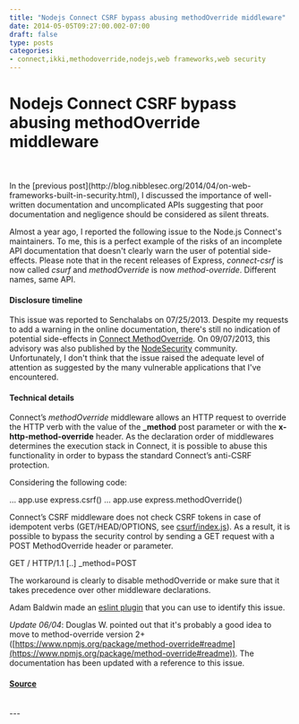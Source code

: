```yaml
---
title: "Nodejs Connect CSRF bypass abusing methodOverride middleware"
date: 2014-05-05T09:27:00.002-07:00
draft: false
type: posts
categories: 
- connect,ikki,methodoverride,nodejs,web frameworks,web security
---
```

# Nodejs Connect CSRF bypass abusing methodOverride middleware

<br/>

<br/>
In the [previous post](http://blog.nibblesec.org/2014/04/on-web-frameworks-built-in-security.html), I discussed the importance of well-written documentation and uncomplicated APIs suggesting that poor documentation and negligence should be considered as silent threats.

  

Almost a year ago, I reported the following issue to the Node.js Connect's maintainers. To me, this is a perfect example of the risks of an incomplete API documentation that doesn't clearly warn the user of potential side-effects. Please note that in the recent releases of Express, _connect-csrf_ is now called _csurf_ and _methodOverride_ is now _method-override_. Different names, same API.

  

#### Disclosure timeline

This issue was reported to Senchalabs on 07/25/2013. Despite my requests to add a warning in the online documentation, there's still no indication of potential side-effects in [Connect MethodOverride](http://www.senchalabs.org/connect/methodOverride.html). On 09/07/2013, this advisory was also published by the [NodeSecurity](http://blog.nodesecurity.io/post/60555138201/bypass-connect-csrf-protection-by-abusing) community. Unfortunately, I don't think that the issue raised the adequate level of attention as suggested by the many vulnerable applications that I've encountered.

  

#### Technical details

Connect’s _methodOverride_ middleware allows an HTTP request to override the HTTP verb with the value of the **\_method** post parameter or with the **x-http-method-override** header. As the declaration order of middlewares determines the execution stack in Connect, it is possible to abuse this functionality in order to bypass the standard Connect’s anti-CSRF protection.

  
Considering the following code:  
  

... 
app.use express.csrf() 
... 
app.use express.methodOverride()

  

Connect’s CSRF middleware does not check CSRF tokens in case of idempotent verbs (GET/HEAD/OPTIONS, see [csurf/index.js](https://github.com/expressjs/csurf/blob/master/index.js#L70)). As a result, it is possible to bypass the security control by sending a GET request with a POST MethodOverride header or parameter.

  

GET / HTTP/1.1 
\[..\] 
\_method=POST

  

The workaround is clearly to disable methodOverride or make sure that it takes precedence over other middleware declarations.

  

Adam Baldwin made an [eslint plugin](https://github.com/evilpacket/eslint-rules/blob/master/no-csrf-before-method-override.js) that you can use to identify this issue.  
  
_Update 06/04_: Douglas W. pointed out that it's probably a good idea to move to method-override version 2+ ([https://www.npmjs.org/package/method-override#readme](https://www.npmjs.org/package/method-override#readme)). The documentation has been updated with a reference to this issue.

#### [Source](http://blog.nibblesec.org/feeds/7667124927531856091/comments/default)

<br/>
---
